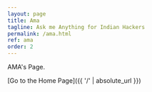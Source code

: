 ```yaml
---
layout: page
title: Ama
tagline: Ask me Anything for Indian Hackers
permalink: /ama.html
ref: ama
order: 2
---
```


AMA's Page. 

[Go to the Home Page]({{ '/' | absolute_url }})
